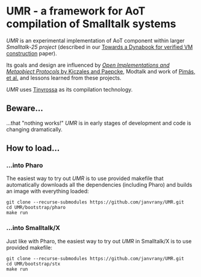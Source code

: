 # UMR - a framework for AoT compilation of Smalltalk systems

*UMR* is an experimental implementation of AoT component within larger *Smalltalk-25 project* (described in our [Towards a Dynabook for verified VM construction][1] paper).

Its goals and design are influenced by [*Open Implementations and Metaobject Protocols* by Kiczales and Paepcke][2], Modtalk and work of [Pimás, et al.][3] and lessons learned from these projects.

*UMR* uses [Tinyrossa][4] as its compilation technology.

## Beware...

...that "nothing works!" *UMR* is in early stages of development and code is changing dramatically.

## How to load...

### ...into Pharo

The easiest way to try out *UMR* is to use provided
makefile that automatically downloads all the dependencies
(including Pharo) and builds an image with everything loaded:

    git clone --recurse-submodules https://github.com/janvrany/UMR.git
    cd UMR/bootstrap/pharo
    make run


### ...into Smalltalk/X

Just like with Pharo, the easiest way to try out *UMR* in Smalltalk/X is
to use provided makefile:

    git clone --recurse-submodules https://github.com/janvrany/UMR.git
    cd UMR/bootstrap/stx
    make run


[1]: https://doi.org/10.1016/j.cola.2024.101275
[2]: https://www.researchgate.net/publication/200040398_Open_Implementations_and_Metaobject_Protocols
[3]: https://programming-journal.org/2024/8/5/
[4]: https://github.com/janvrany/Tinyrossa
